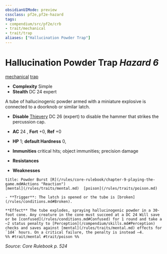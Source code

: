 ```yaml
---
obsidianUIMode: preview
cssclass: pf2e,pf2e-hazard
tags:
- compendium/src/pf2e/crb
- trait/mechanical
- trait/trap
aliases: ["Hallucination Powder Trap"]
---
```

# Hallucination Powder Trap *Hazard 6*  
[mechanical](/rules/traits/mechanical.md)  [trap](/rules/traits/trap.md)  

- **Complexity** Simple
- **Stealth** DC 24 expert  

A tube of hallucinogenic powder armed with a miniature explosive is connected to a doorknob or similar latch.

- **Disable** [Thievery](/compendium/skills.md#Thievery) DC 26 (expert) to disable the hammer that strikes the percussion cap.  

- **AC** 24 , **Fort** +0, **Ref** +0
- **HP** 1; **default Hardness** 0, 
- **Immunities** critical hits; object immunities; precision damage
- **Resistances** 
- **Weaknesses** 
     
```ad-embed-ability
title: Powder Burst [R](/rules/core-rulebook/chapter-9-playing-the-game.md#Actions "Reaction")
[mental](/rules/traits/mental.md)  [poison](/rules/traits/poison.md)  

- **Trigger**: The latch is opened or the tube is [broken](/rules/conditions.md#Broken).

**Effect** The tube explodes, spraying hallucinogenic powder in a 30-foot cone. Any creature in the cone must succeed at a DC 24 Will save or be [confused](/rules/conditions.md#Confused) for 1 round and take a –2 status penalty to [Perception](/compendium/skills.md#Perception) checks and saves against [mental](/rules/traits/mental.md) effects for `1d4` hours. On a critical failure, the penalty is instead –4.  
%% #trait/mental #trait/poison %%
```

*Source: Core Rulebook p. 524*